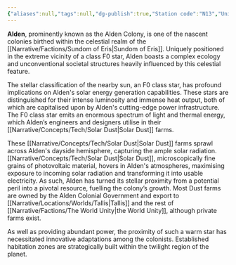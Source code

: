 ```yaml
---
{"aliases":null,"tags":null,"dg-publish":true,"Station code":"N13","Universal Name":"","permalink":"/narrative/locations/worlds/alden/","dgPassFrontmatter":true}
---
```


**Alden**, prominently known as the Alden Colony, is one of the nascent colonies birthed within the celestial realm of the [[Narrative/Factions/Sundom of Eris\|Sundom of Eris]]. Uniquely positioned in the extreme vicinity of a class F0 star, Alden boasts a complex ecology and unconventional societal structures heavily influenced by this celestial feature.

The stellar classification of the nearby sun, an F0 class star, has profound implications on Alden's solar energy generation capabilities. These stars are distinguished for their intense luminosity and immense heat output, both of which are capitalised upon by Alden's cutting-edge power infrastructure. The F0 class star emits an enormous spectrum of light and thermal energy, which Alden’s engineers and designers utilise in their [[Narrative/Concepts/Tech/Solar Dust\|Solar Dust]] farms.

These [[Narrative/Concepts/Tech/Solar Dust\|Solar Dust]] farms sprawl across Alden's dayside hemisphere, capturing the ample solar radiation. [[Narrative/Concepts/Tech/Solar Dust\|Solar Dust]], microscopically fine grains of photovoltaic material, hovers in Alden's atmospheres, maximising exposure to incoming solar radiation and transforming it into usable electricity. As such, Alden has turned its stellar proximity from a potential peril into a pivotal resource, fuelling the colony’s growth. Most Dust farms are owned by the Alden Colonial Government and export to [[Narrative/Locations/Worlds/Tallis\|Tallis]] and the rest of [[Narrative/Factions/The World Unity\|the World Unity]], although private farms exist.

As well as providing abundant power, the proximity of such a warm star has necessitated innovative adaptations among the colonists. Established habitation zones are strategically built within the twilight region of the planet.